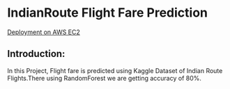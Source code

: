 # IndianRoute Flight Fare Prediction

[Deployment on AWS EC2](http://ec2-3-250-51-215.eu-west-1.compute.amazonaws.com:8080/)

## Introduction:

In this Project, Flight fare is predicted using Kaggle Dataset of Indian Route Flights.There using RandomForest we are getting accuracy of 80%.
